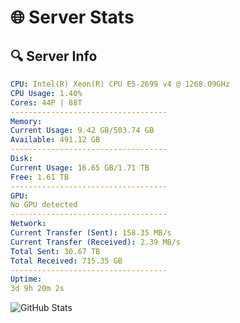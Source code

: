 # 🌐 Server Stats
## 🔍 Server Info
```yaml
CPU: Intel(R) Xeon(R) CPU E5-2699 v4 @ 1268.09GHz
CPU Usage: 1.40%
Cores: 44P | 88T
-----------------------------------
Memory:
Current Usage: 9.42 GB/503.74 GB
Available: 491.12 GB
-----------------------------------
Disk:
Current Usage: 16.65 GB/1.71 TB
Free: 1.61 TB
-----------------------------------
GPU:
No GPU detected
-----------------------------------
Network:
Current Transfer (Sent): 158.35 MB/s
Current Transfer (Received): 2.39 MB/s
Total Sent: 30.67 TB
Total Received: 715.35 GB
-----------------------------------
Uptime:
3d 9h 20m 2s
```
![GitHub Stats](https://img.shields.io/badge/Updated-2025-02-11_08:03:20-blue)